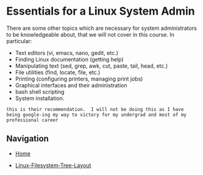 # Essentials for a Linux System Admin

There are some other topics which are necessary for system administrators to be knowledgeable about, that we will not cover in this course. In particular:

* Text editors (vi, emacs, nano, gedit, etc.)
* Finding Linux documentation (getting help)
* Manipulating text (sed, grep, awk, cut, paste, tail, head, etc.)
* File utilities (find, locate, file, etc.)
* Printing (configuring printers, managing print jobs)
* Graphical interfaces and their administration
* bash shell scripting
* System installation.

`this is their recommendation.  I will not be doing this as I have being google-ing my way to victory for my undergrad and most of my professional career`


## Navigation

* [Home](/README.md)

* [Linux-Filesystem-Tree-Layout](/Essentials-Linux-System-Admin-LFS201/Linux-Filesystem-Tree-Layout/Readme.md)